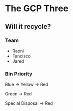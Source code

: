 # The GCP Three

## Will it recycle?

### Team

- Raoni
- Fancisco
- Jared

### Bin Priority

Blue -> Yellow -> Red

Green -> Red

Special Disposal -> Red